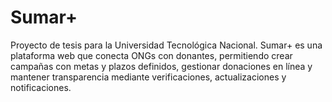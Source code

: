 # Sumar+
Proyecto de tesis para la Universidad Tecnológica Nacional. Sumar+ es una plataforma web que conecta ONGs con donantes, permitiendo crear campañas con metas y plazos definidos, gestionar donaciones en línea y mantener transparencia mediante verificaciones, actualizaciones y notificaciones.
